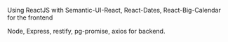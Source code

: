 Using ReactJS with Semantic-UI-React, React-Dates, React-Big-Calendar for the frontend

Node, Express, restify, pg-promise, axios for backend.

